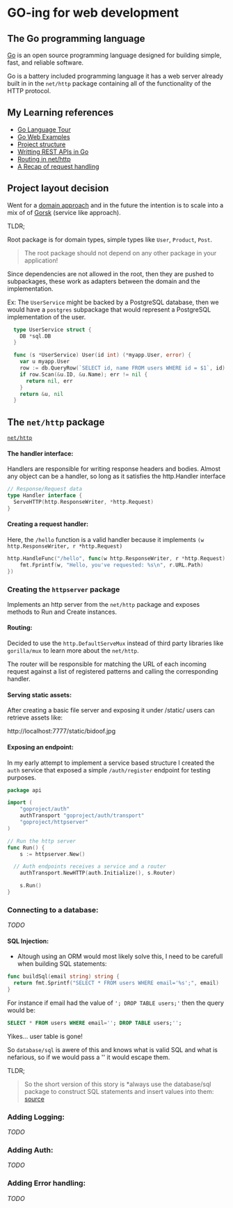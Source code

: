 # GO-ing for web development


## The Go programming language

[Go](https://tour.golang.org/welcome/1) is an open source programming language designed for building simple, fast, and reliable software.

Go is a battery included programming language it has a web server already built in in the `net/http` package containing all of the 
functionality of the HTTP protocol.


## My Learning references

- [Go Language Tour](https://tour.golang.org/welcome/1)
- [Go Web Examples](https://gowebexamples.com/hello-world/)
- [Project structure](https://medium.com/@benbjohnson/standard-package-layout-7cdbc8391fc1)
- [Writting REST APIs in Go](https://www.ribice.ba/rest-api-go3/)
- [Routing in net/http](https://subscription.packtpub.com/book/application_development/9781786468666/1/ch01lvl1sec10/routing-in-net-http)
- [A Recap of request handling](https://www.alexedwards.net/blog/a-recap-of-request-handling)


## Project layout decision 

Went for a [domain approach](https://medium.com/@benbjohnson/standard-package-layout-7cdbc8391fc1) and in the future the intention is to scale into a mix of of [Gorsk](https://github.com/ribice/gorsk) (service like approach).

TLDR; 

Root package is for domain types, simple types like `User`, `Product`, `Post`.

> The root package should not depend on any other package in your application!

Since dependencies are not allowed in the root, then they are pushed to subpackages, these work as adapters between the domain and the
implementation.

Ex: 
  The `UserService` might be backed by a PostgreSQL database, then we would have a `postgres` subpackage that would represent a PostgreSQL
  implementation of the user.

```go
  type UserService struct {
    DB *sql.DB
  }

  func (s *UserService) User(id int) (*myapp.User, error) {
    var u myapp.User
    row := db.QueryRow(`SELECT id, name FROM users WHERE id = $1`, id)
    if row.Scan(&u.ID, &u.Name); err != nil {
      return nil, err
    }
    return &u, nil
  }
```

## The `net/http` package

[`net/http`](https://golang.org/pkg/net/http/)

#### The **handler interface**:

Handlers are responsible for writing response headers and bodies. Almost any object can be a handler, so long as it satisfies the http.Handler interface

```go
// Response/Request data
type Handler interface {
  ServeHTTP(http.ResponseWriter, *http.Request)
}
```

#### Creating a request handler:

Here, the `/hello` function is a valid handler because it implements `(w http.ResponseWriter, r *http.Request)`

```go
http.HandleFunc("/hello", func(w http.ResponseWriter, r *http.Request) {
    fmt.Fprintf(w, "Hello, you've requested: %s\n", r.URL.Path)
})
```

### Creating the `httpserver` package

Implements an http server from the `net/http` package and exposes methods to Run and Create instances.

#### Routing:

Decided to use the `http.DefaultServeMux` instead of third party libraries like `gorilla/mux` to learn more about the `net/http`.

The router will be responsible for matching the URL of each incoming request against a list of registered patterns and calling the corresponding handler.

#### Serving static assets:

After creating a basic file server and exposing it under /static/ users can retrieve assets like:

http://localhost:7777/static/bidoof.jpg


#### Exposing an endpoint:

In my early attempt to implement a service based structure I created the `auth` service that exposed a simple `/auth/register` endpoint
for testing purposes.

```go
package api

import (
	"goproject/auth"
	authTransport "goproject/auth/transport"
	"goproject/httpserver"
)

// Run the http server
func Run() {
	s := httpserver.New()

  // Auth endpoints receives a service and a router
	authTransport.NewHTTP(auth.Initialize(), s.Router)

	s.Run()
}
```


### Connecting to a database:
*TODO*


#### SQL Injection: 

- Altough using an ORM would most likely solve this, I need to be carefull when building SQL statements:

```go
func buildSql(email string) string {
  return fmt.Sprintf("SELECT * FROM users WHERE email='%s';", email)
}
```
For instance if email had the value of `'; DROP TABLE users;'` then the query would be:

```sql
SELECT * FROM users WHERE email=''; DROP TABLE users;'';
```

Yikes... user table is gone!

So `database/sql` is awere of this and knows what is valid SQL and what is nefarious, so if we would pass a '' it would escape them.

TLDR; 

> So the short version of this story is *always use the database/sql package to construct SQL statements and insert values into them: 
[source](https://www.calhoun.io/inserting-records-into-a-postgresql-database-with-gos-database-sql-package/)


### Adding Logging:
*TODO*

### Adding Auth:
*TODO*

### Adding Error handling:
*TODO*